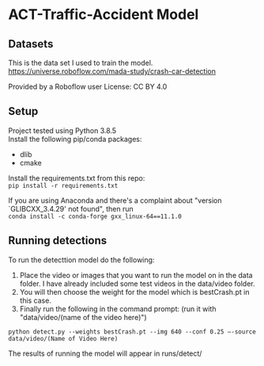 # ACT-Traffic-Accident Model

## Datasets ##
This is the data set I used to train the model.
https://universe.roboflow.com/mada-study/crash-car-detection

Provided by a Roboflow user
License: CC BY 4.0

## Setup ##
Project tested using Python 3.8.5  
Install the following pip/conda packages:
* dlib
* cmake

Install the requirements.txt from this repo:  
```pip install -r requirements.txt```

If you are using Anaconda and there's a complaint about "version `GLIBCXX_3.4.29' not found", then run  
```conda install -c conda-forge gxx_linux-64==11.1.0```

## Running detections ##

To run the detecttion model do the following:

1. Place the video or images that you want to run the model on in the data folder. I have already included some test videos in the data/video folder.
2. You will then choose the weight for the model which is bestCrash.pt in this case.
3. Finally run the following in the command prompt: (run it with "data/video/(name of the video here)")


```python detect.py --weights bestCrash.pt --img 640 --conf 0.25 –-source data/video/(Name of Video Here)```

The results of running the model will appear in runs/detect/

